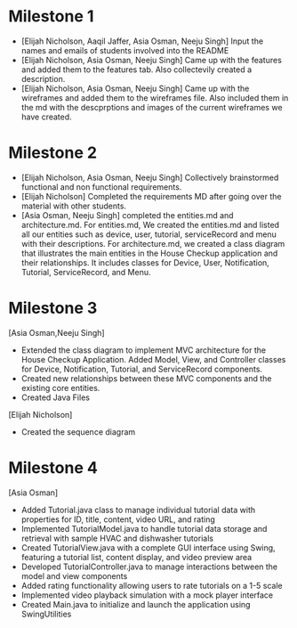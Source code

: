 # Milestone 1

- [Elijah Nicholson, Aaqil Jaffer, Asia Osman, Neeju Singh] Input the names and emails of students involved into the README
- [Elijah Nicholson, Asia Osman, Neeju Singh] Came up with the features and added them to the features tab. Also collectevily created a description. 
- [Elijah Nicholson, Asia Osman, Neeju Singh] Came up with the wireframes and added them to the wireframes file. Also included them in the md with the descprptions and images of the current wireframes we have created. 


# Milestone 2
- [Elijah Nicholson, Asia Osman, Neeju Singh] Collectively brainstormed functional and non functional requirements.
- [Elijah Nicholson] Completed the requirements MD after going over the material with other students.
- [Asia Osman, Neeju Singh] completed the entities.md and architecture.md. For entities.md, We created the entities.md and listed all our   entities such as device, user, tutorial, serviceRecord and menu with their descriptions. For architecture.md, we created a class diagram that illustrates the main entities in the House Checkup application and their relationships. It includes classes for Device, User, Notification, Tutorial, ServiceRecord, and Menu.  



# Milestone 3
[Asia Osman,Neeju Singh]
- Extended the class diagram to implement MVC architecture for the House Checkup Application. Added Model, View, and Controller classes for Device, Notification, Tutorial, and ServiceRecord components. 
- Created new relationships between these MVC components and the existing core entities.
- Created Java Files

[Elijah Nicholson]
- Created the sequence diagram


# Milestone 4
[Asia Osman]

- Added Tutorial.java class to manage individual tutorial data with properties for ID, title, content, video URL, and rating
- Implemented TutorialModel.java to handle tutorial data storage and retrieval with sample HVAC and dishwasher tutorials
- Created TutorialView.java with a complete GUI interface using Swing, featuring a tutorial list, content display, and video preview area
- Developed TutorialController.java to manage interactions between the model and view components
- Added rating functionality allowing users to rate tutorials on a 1-5 scale
- Implemented video playback simulation with a mock player interface
- Created Main.java to initialize and launch the application using SwingUtilities
